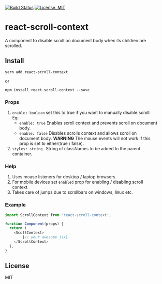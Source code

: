 [![Build Status](https://travis-ci.org/varunpal/react-scroll-context.svg?branch=master)](https://travis-ci.org/varunpal/react-scroll-context) 
[![License: MIT](https://img.shields.io/badge/License-MIT-yellow.svg)](https://opensource.org/licenses/MIT)

# react-scroll-context
A component to disable scroll on document body when its children are scrolled.

## Install
```node
yarn add react-scroll-context
```
or
```node
npm install react-scroll-context --save
```

### Props
1. ```enable: boolean``` set this to true if you want to manually disable scroll.
  Eg:
    - ```enable: true``` Enables scroll context and prevents scroll on document body.
    - ```enable: false``` Disables scrolls context and allows scroll on document body.
  **WARNING** The mouse events will not work if this prop is set to either(true / false).
2. ```styles: string ``` String of classNames to be added to the parent container.

### Help
1. Uses mouse listeners for desktop / laptop browsers.
2. For mobile devices set ```enabled``` prop for enabling / disabling scroll context.
3. Takes care of jumps due to scrollbars on windows, linux etc. 

### Example
```javascript
import ScrollContext from 'react-scroll-context';

function Component(props) {
  return (
    <ScollContext>
        {// your awesome jsx}
    </ScrollContext>
  );
}
```

## License

MIT
